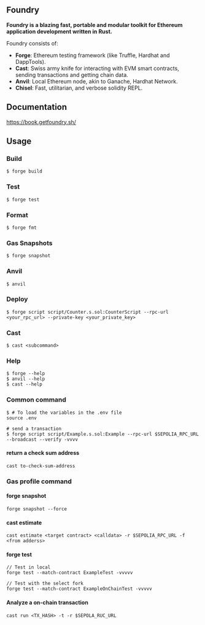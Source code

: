 ## Foundry

**Foundry is a blazing fast, portable and modular toolkit for Ethereum application development written in Rust.**

Foundry consists of:

- **Forge**: Ethereum testing framework (like Truffle, Hardhat and DappTools).
- **Cast**: Swiss army knife for interacting with EVM smart contracts, sending transactions and getting chain data.
- **Anvil**: Local Ethereum node, akin to Ganache, Hardhat Network.
- **Chisel**: Fast, utilitarian, and verbose solidity REPL.

## Documentation

https://book.getfoundry.sh/

## Usage

### Build

```shell
$ forge build
```

### Test

```shell
$ forge test
```

### Format

```shell
$ forge fmt
```

### Gas Snapshots

```shell
$ forge snapshot
```

### Anvil

```shell
$ anvil
```

### Deploy

```shell
$ forge script script/Counter.s.sol:CounterScript --rpc-url <your_rpc_url> --private-key <your_private_key>
```

### Cast

```shell
$ cast <subcommand>
```

### Help

```shell
$ forge --help
$ anvil --help
$ cast --help
```

### Common command

```shell
$ # To load the variables in the .env file
source .env
```

```shell
# send a transaction
$ forge script script/Example.s.sol:Example --rpc-url $SEPOLIA_RPC_URL --broadcast --verify -vvvv
```

#### return a check sum address

```shell
cast to-check-sum-address
```

### Gas profile command

#### forge snapshot

```shell
forge snapshot --force
```

#### cast estimate

```shell
cast estimate <target contract> <calldata> -r $SEPOLIA_RPC_URL -f <from adderss>
```

#### forge test

```shell
// Test in local
forge test --match-contract ExampleTest -vvvvv

// Test with the select fork
forge test --match-contract ExampleOnChainTest -vvvvv
```

#### Analyze a on-chain transaction

```shell
cast run <TX_HASH> -t -r $SEPOLA_RUC_URL
```
